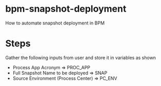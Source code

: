 # bpm-snapshot-deployment
How to automate snapshot deployment in BPM

# Steps
Gather the following inputs from user and store it in variables as shown
  * Process App Acronym => PROC_APP
  * Full Snapshot Name to be deployed => SNAP
  * Source Environment (Process Center) => PC_ENV


